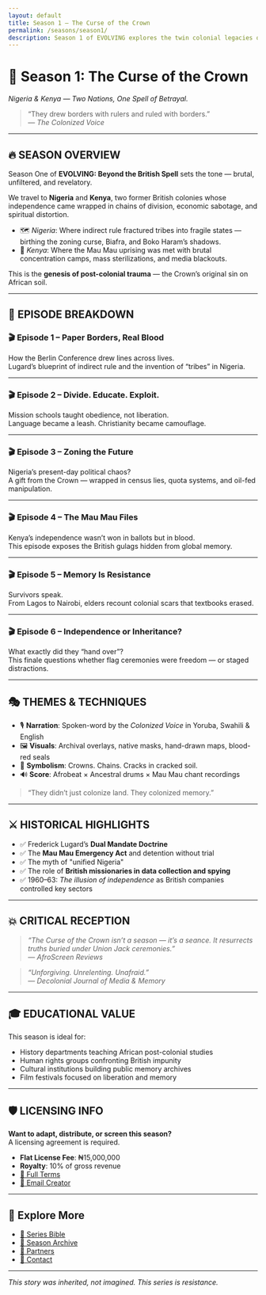 ```yaml
---
layout: default
title: Season 1 – The Curse of the Crown
permalink: /seasons/season1/
description: Season 1 of EVOLVING explores the twin colonial legacies of Nigeria and Kenya — betrayal, zoning, concentration camps, and the trauma that shaped a continent.
---
```


# 👑 Season 1: **The Curse of the Crown**
*Nigeria & Kenya — Two Nations, One Spell of Betrayal.*

> “They drew borders with rulers and ruled with borders.”  
> — *The Colonized Voice*

---

## 🔥 SEASON OVERVIEW

Season One of **EVOLVING: Beyond the British Spell** sets the tone — brutal, unfiltered, and revelatory.

We travel to **Nigeria** and **Kenya**, two former British colonies whose independence came wrapped in chains of division, economic sabotage, and spiritual distortion.

- 🗺️ *Nigeria*: Where indirect rule fractured tribes into fragile states — birthing the zoning curse, Biafra, and Boko Haram’s shadows.
- 🌋 *Kenya*: Where the Mau Mau uprising was met with brutal concentration camps, mass sterilizations, and media blackouts.

This is the **genesis of post-colonial trauma** — the Crown’s original sin on African soil.

---

## 🧩 EPISODE BREAKDOWN

### 🎬 **Episode 1 – Paper Borders, Real Blood**  
How the Berlin Conference drew lines across lives.  
Lugard’s blueprint of indirect rule and the invention of “tribes” in Nigeria.

---

### 🎬 **Episode 2 – Divide. Educate. Exploit.**  
Mission schools taught obedience, not liberation.  
Language became a leash. Christianity became camouflage.

---

### 🎬 **Episode 3 – Zoning the Future**  
Nigeria’s present-day political chaos?  
A gift from the Crown — wrapped in census lies, quota systems, and oil-fed manipulation.

---

### 🎬 **Episode 4 – The Mau Mau Files**  
Kenya’s independence wasn’t won in ballots but in blood.  
This episode exposes the British gulags hidden from global memory.

---

### 🎬 **Episode 5 – Memory Is Resistance**  
Survivors speak.  
From Lagos to Nairobi, elders recount colonial scars that textbooks erased.

---

### 🎬 **Episode 6 – Independence or Inheritance?**  
What exactly did they “hand over”?  
This finale questions whether flag ceremonies were freedom — or staged distractions.

---

## 🎭 THEMES & TECHNIQUES

- 🎙️ **Narration**: Spoken-word by the *Colonized Voice* in Yoruba, Swahili & English  
- 🖼️ **Visuals**: Archival overlays, native masks, hand-drawn maps, blood-red seals  
- 🧠 **Symbolism**: Crowns. Chains. Cracks in cracked soil.  
- 🔊 **Score**: Afrobeat × Ancestral drums × Mau Mau chant recordings  

> “They didn’t just colonize land. They colonized memory.”

---

## ⚔️ HISTORICAL HIGHLIGHTS

- ✅ Frederick Lugard’s **Dual Mandate Doctrine**  
- ✅ The **Mau Mau Emergency Act** and detention without trial  
- ✅ The myth of "unified Nigeria"  
- ✅ The role of **British missionaries in data collection and spying**  
- ✅ 1960–63: *The illusion of independence* as British companies controlled key sectors

---

## 💥 CRITICAL RECEPTION

> *“The Curse of the Crown isn’t a season — it’s a seance. It resurrects truths buried under Union Jack ceremonies.”*  
> — *AfroScreen Reviews*

> *“Unforgiving. Unrelenting. Unafraid.”*  
> — *Decolonial Journal of Media & Memory*

---

## 🎓 EDUCATIONAL VALUE

This season is ideal for:

- History departments teaching African post-colonial studies  
- Human rights groups confronting British impunity  
- Cultural institutions building public memory archives  
- Film festivals focused on liberation and memory

---

## 🛡️ LICENSING INFO

**Want to adapt, distribute, or screen this season?**  
A licensing agreement is required.

- **Flat License Fee**: ₦15,000,000  
- **Royalty**: 10% of gross revenue  
- [📜 Full Terms](/LICENSE.md)  
- [📩 Email Creator](mailto:oreoluwaolaleye96@gmail.com)

---

## 🔗 Explore More

- [📘 Series Bible](/README.md)  
- [📜 Season Archive](/seasons/)  
- [🤝 Partners](/partners.html)  
- [📩 Contact](/contact.html)

---
_This story was inherited, not imagined. This series is resistance._
